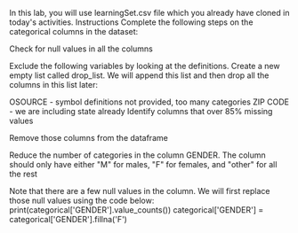In this lab, you will use learningSet.csv file which you already have cloned in today's activities.
Instructions
Complete the following steps on the categorical columns in the dataset:

Check for null values in all the columns

Exclude the following variables by looking at the definitions. Create a new empty list called drop_list. We will append this list and then drop all the columns in this list later:

OSOURCE - symbol definitions not provided, too many categories
ZIP CODE - we are including state already
Identify columns that over 85% missing values

Remove those columns from the dataframe

Reduce the number of categories in the column GENDER. The column should only have either "M" for males, "F" for females, and "other" for all the rest

Note that there are a few null values in the column. We will first replace those null values using the code below:
print(categorical['GENDER'].value_counts())
categorical['GENDER'] = categorical['GENDER'].fillna('F')
